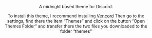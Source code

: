 <div align="center">
A midnight based theme for Discord.

To install this theme, I recommend installing [Vencord](https://vencord.dev/)
Then go to the settings, find there the item “Themes” and click on the button “Open Themes Folder” and transfer there the two files you downloaded to the folder “themes”
